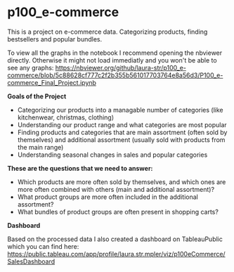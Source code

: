 # p100_e-commerce
This is a project on e-commerce data. Categorizing products, finding bestsellers and popular bundles.

To view all the graphs in the notebook I recommend opening the nbviewer directly. Otherwise it might not load immediatly and you won't be able to see any graphs:
https://nbviewer.org/github/laura-str/p100_e-commerce/blob/5c88628cf777c2f2b355b561017703764e8a56d3/P100_e-commerce_Final_Project.ipynb


**Goals of the Project**

* Categorizing our products into a managable number of categories (like kitchenwear, christmas, clothing)
* Understanding our product range and what categories are most popular
* Finding products and categories that are main assortment (often sold by themselves) and additional assortment (usually sold with products from the main range)
* Understanding seasonal changes in sales and popular categories


**These are the questions that we need to answer:**

* Which products are more often sold by themselves, and which ones are more often combined with others (main and additional assortment)?
* What product groups are more often included in the additional assortment?
* What bundles of product groups are often present in shopping carts?


**Dashboard**

Based on the processed data I also created a dashboard on TableauPublic which you can find here:
https://public.tableau.com/app/profile/laura.str.mpler/viz/p100eCommerce/SalesDashboard
